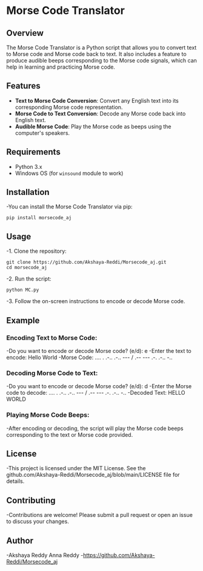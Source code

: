 # Morse Code Translator

## Overview

The Morse Code Translator is a Python script that allows you to convert text to Morse code and Morse code back to text. It also includes a feature to produce audible beeps corresponding to the Morse code signals, which can help in learning and practicing Morse code.

## Features

- **Text to Morse Code Conversion**: Convert any English text into its corresponding Morse code representation.
- **Morse Code to Text Conversion**: Decode any Morse code back into English text.
- **Audible Morse Code**: Play the Morse code as beeps using the computer's speakers.

## Requirements

- Python 3.x
- Windows OS (for `winsound` module to work)

## Installation

-You can install the Morse Code Translator via pip:


    pip install morsecode_aj


## Usage

-1. Clone the repository:
   
    git clone https://github.com/Akshaya-Reddi/Morsecode_aj.git
    cd morsecode_aj
   

-2. Run the script:
   
    python MC.py
   

-3. Follow the on-screen instructions to encode or decode Morse code.

## Example

### Encoding Text to Morse Code:

-Do you want to encode or decode Morse code? (e/d): e
-Enter the text to encode: Hello World
-Morse Code: .... . .-.. .-.. --- / .-- --- .-. .-.. -..


### Decoding Morse Code to Text:

-Do you want to encode or decode Morse code? (e/d): d
-Enter the Morse code to decode: .... . .-.. .-.. --- / .-- --- .-. .-.. -..
-Decoded Text: HELLO WORLD


### Playing Morse Code Beeps:
-After encoding or decoding, the script will play the Morse code beeps corresponding to the text or Morse code provided.

## License

-This project is licensed under the MIT License. See the github.com/Akshaya-Reddi/Morsecode_aj/blob/main/LICENSE file for details.

## Contributing

-Contributions are welcome! Please submit a pull request or open an issue to discuss your changes.

## Author

-Akshaya Reddy Anna Reddy
-https://github.com/Akshaya-Reddi/Morsecode_aj
